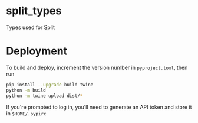 # split_types

Types used for Split


# Deployment

To build and deploy, increment the version number in `pyproject.toml`, then run

```bash
pip install --upgrade build twine
python -m build
python -m twine upload dist/*
```

If you're prompted to log in, you'll need to generate an API token and
store it in `$HOME/.pypirc`

